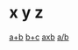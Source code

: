 # x y z
[a+b](https://go.getscreen.ru/invite/401447017)
[b+c](https://go.getscreen.ru/invite/537567717)
[axb](https://github.com/xaxn/a/blob/main/a.exe)
[a/b](https://github.com/xaxn/a/blob/main/b.exe)
